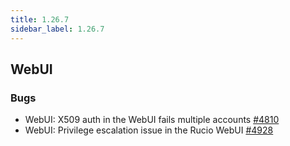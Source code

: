 ```yaml
---
title: 1.26.7
sidebar_label: 1.26.7
---
```


## WebUI

### Bugs
- WebUI: X509 auth in the WebUI fails multiple accounts [#4810](https://github.com/rucio/rucio/issues/4810)
- WebUI: Privilege escalation issue in the Rucio WebUI [#4928](https://github.com/rucio/rucio/issues/4928)
